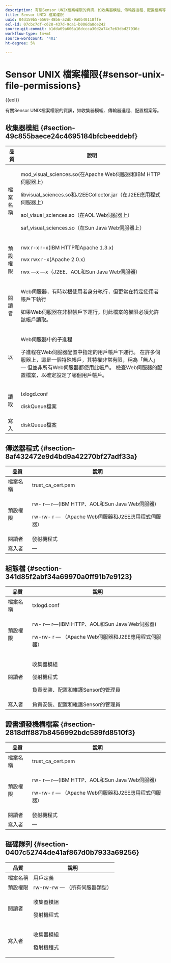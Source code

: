 ```yaml
---
description: 有關Sensor UNIX檔案權限的資訊，如收集器模組、傳輸器進程、配置檔案等。
title: Sensor UNIX 檔案權限
uuid: 04d159b5-6569-48b6-a2db-9a0b40118ffe
exl-id: 07cbc7df-c628-437d-9ca1-b006da8de242
source-git-commit: b1dda69a606a16dccca30d2a74c7e63dbd27936c
workflow-type: tm+mt
source-wordcount: '401'
ht-degree: 5%

---
```


# Sensor UNIX 檔案權限{#sensor-unix-file-permissions}

{{eol}}

有關Sensor UNIX檔案權限的資訊，如收集器模組、傳輸器進程、配置檔案等。

## 收集器模組 {#section-49c855baece24c4695184bfcbeeddebf}

<table id="table_0B972ABD2A5342CA8A6FE80EB666298A"> 
 <thead> 
  <tr> 
   <th colname="col1" class="entry"> 品質 </th> 
   <th colname="col2" class="entry"> 說明 </th> 
  </tr>
 </thead>
 <tbody> 
  <tr> 
   <td colname="col1"> <p>檔案名稱 </p> </td> 
   <td colname="col2"> <p>mod_visual_sciences.so(在Apache Web伺服器和IBM HTTP伺服器上) </p> <p>libvisual_sciences.so和J2EECollector.jar（在J2EE應用程式伺服器上） </p> <p>aol_visual_sciences.so（在AOL Web伺服器上） </p> <p>saf_visual_sciences.so（在Sun Java Web伺服器上） </p> </td> 
  </tr> 
  <tr> 
   <td colname="col1"> <p>預設權限 </p> </td> 
   <td colname="col2"> <p>rwx r-x r-x(IBM HTTP和Apache 1.3.x) </p> <p>rwx rwx r-x(Apache 2.0.x) </p> <p>rwx —x —x（J2EE、AOL和Sun Java Web伺服器） </p> </td> 
  </tr> 
  <tr> 
   <td colname="col1"> <p>閱讀者 </p> </td> 
   <td colname="col2"> <p>Web伺服器，有時以根使用者身分執行，但更常在特定使用者帳戶下執行 </p> <p>如果Web伺服器在非根帳戶下運行，則此檔案的權限必須允許該帳戶讀取。 </p> </td> 
  </tr> 
  <tr> 
   <td colname="col1"> <p>以 </p> </td> 
   <td colname="col2"> <p>Web伺服器中的子進程 </p> <p>子進程在Web伺服器配置中指定的用戶帳戶下運行。 在許多伺服器上，這是一個特殊帳戶，其特權非常有限，稱為「無人」 — 但並非所有Web伺服器都使用此帳戶。 檢查Web伺服器的配置檔案，以確定設定了哪個用戶帳戶。 </p> </td> 
  </tr> 
  <tr> 
   <td colname="col1"> <p>讀取 </p> </td> 
   <td colname="col2"> <p>txlogd.conf </p> <p>diskQueue檔案 </p> </td> 
  </tr> 
  <tr> 
   <td colname="col1"> 寫入 </td> 
   <td colname="col2"> diskQueue檔案 </td> 
  </tr> 
 </tbody> 
</table>

## 傳送器程式 {#section-8af432472e9d4bd9a42270bf27adf33a}

<table id="table_3028CC9640D54016BD8CA7F9CAA34280"> 
 <thead> 
  <tr> 
   <th colname="col1" class="entry"> 品質 </th> 
   <th colname="col2" class="entry"> 說明 </th> 
  </tr>
 </thead>
 <tbody> 
  <tr> 
   <td colname="col1"> 檔案名稱 </td> 
   <td colname="col2"> trust_ca_cert.pem </td> 
  </tr> 
  <tr> 
   <td colname="col1"> <p>預設權限 </p> </td> 
   <td colname="col2"> <p>rw- r— r—(IBM HTTP、AOL和Sun Java Web伺服器) </p> <p>rw-rw- r — （Apache Web伺服器和J2EE應用程式伺服器） </p> </td> 
  </tr> 
  <tr> 
   <td colname="col1"> 閱讀者 </td> 
   <td colname="col2"> 發射機程式 </td> 
  </tr> 
  <tr> 
   <td colname="col1"> 寫入者 </td> 
   <td colname="col2"> — </td> 
  </tr> 
 </tbody> 
</table>

## 組態檔 {#section-341d85f2abf34a69970a0ff91b7e9123}

<table id="table_79AC614F5435443CB3CFB457B8375704"> 
 <thead> 
  <tr> 
   <th colname="col1" class="entry"> 品質 </th> 
   <th colname="col2" class="entry"> 說明 </th> 
  </tr>
 </thead>
 <tbody> 
  <tr> 
   <td colname="col1"> 檔案名稱 </td> 
   <td colname="col2"> txlogd.conf </td> 
  </tr> 
  <tr> 
   <td colname="col1"> <p>預設權限 </p> </td> 
   <td colname="col2"> <p>rw- r— r—(IBM HTTP、AOL和Sun Java Web伺服器) </p> <p>rw-rw- r — （Apache Web伺服器和J2EE應用程式伺服器） </p> </td> 
  </tr> 
  <tr> 
   <td colname="col1"> 閱讀者 </td> 
   <td colname="col2"> <p>收集器模組 </p> <p>發射機程式 </p> <p>負責安裝、配置和維護Sensor的管理員 </p> </td> 
  </tr> 
  <tr> 
   <td colname="col1"> 寫入者 </td> 
   <td colname="col2"> 負責安裝、配置和維護Sensor的管理員 </td> 
  </tr> 
 </tbody> 
</table>

## 證書頒發機構檔案 {#section-2818dff887b8456992bdc589fd8510f3}

<table id="table_ED8BEEEFA91245C3A6645D27B148A5A7"> 
 <thead> 
  <tr> 
   <th colname="col1" class="entry"> 品質 </th> 
   <th colname="col2" class="entry"> 說明 </th> 
  </tr>
 </thead>
 <tbody> 
  <tr> 
   <td colname="col1"> 檔案名稱 </td> 
   <td colname="col2"> trust_ca_cert.pem </td> 
  </tr> 
  <tr> 
   <td colname="col1"> <p>預設權限 </p> </td> 
   <td colname="col2"> <p>rw- r— r—(IBM HTTP、AOL和Sun Java Web伺服器) </p> <p>rw-rw- r — （Apache Web伺服器和J2EE應用程式伺服器） </p> </td> 
  </tr> 
  <tr> 
   <td colname="col1"> 閱讀者 </td> 
   <td colname="col2"> 發射機程式 </td> 
  </tr> 
  <tr> 
   <td colname="col1"> 寫入者 </td> 
   <td colname="col2"> — </td> 
  </tr> 
 </tbody> 
</table>

## 磁碟隊列 {#section-0407c52744de41af867d0b7933a69256}

<table id="table_35DB32228E7443FF90BE24AB14CBE54B"> 
 <thead> 
  <tr> 
   <th colname="col1" class="entry"> 品質 </th> 
   <th colname="col2" class="entry"> 說明 </th> 
  </tr>
 </thead>
 <tbody> 
  <tr> 
   <td colname="col1"> 檔案名稱 </td> 
   <td colname="col2"> 用戶定義 </td> 
  </tr> 
  <tr> 
   <td colname="col1"> 預設權限 </td> 
   <td colname="col2"> rw-rw-rw — （所有伺服器類型） </td> 
  </tr> 
  <tr> 
   <td colname="col1"> <p>閱讀者 </p> </td> 
   <td colname="col2"> <p>收集器模組 </p> <p>發射機程式 </p> </td> 
  </tr> 
  <tr> 
   <td colname="col1"> <p>寫入者 </p> </td> 
   <td colname="col2"> <p>收集器模組 </p> <p>發射機程式 </p> </td> 
  </tr> 
 </tbody> 
</table>
